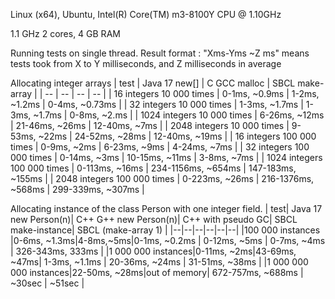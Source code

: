 

Linux (x64), Ubuntu, Intel(R) Core(TM) m3-8100Y CPU @ 1.10GHz

1.1 GHz 2 cores, 4 GB RAM

Running tests on single thread.
Result format : "Xms-Yms ~Z ms" means tests took from X to Y milliseconds, and Z milliseconds in average

Allocating integer arrays
| test                           | Java 17 new[]        | C GCC malloc       | SBCL make-array   |
| --                             | --                   |  --                | --                         |
| 16 integers 10 000 times       | 0-1ms, ~0.9ms        | 1-2ms, ~1.2ms      | 0-4ms, ~0.73ms    |
| 32 integers 10 000 times       | 1-3ms, ~1.7ms        | 1-3ms, ~1.7ms      | 0-8ms, ~2.ms      |
| 1024 integers 10 000 times     | 6-26ms, ~12ms        | 21-46ms, ~26ms     | 12-40ms, ~7ms     |
| 2048 integers 10 000 times     | 9-53ms, ~22ms        | 24-52ms, ~28ms     | 12-40ms, ~19ms    |
| 16 integers 100 000 times      | 0-9ms, ~2ms          | 6-23ms, ~9ms       | 4-24ms, ~7ms      |
| 32 integers 100 000 times      | 0-14ms, ~3ms         | 10-15ms, ~11ms     | 3-8ms, ~7ms       |
| 1024 integers 100 000 times    | 0-113ms, ~16ms       | 234-1156ms, ~654ms | 147-183ms, ~155ms |
| 2048 integers 100 000 times    | 0-223ms, ~26ms       | 216-1376ms, ~568ms | 299-339ms, ~307ms |

Allocating instance of the class Person with one integer field.
| test| Java 17 new Person(n)| C++ G++ new Person(n)| C++ with pseudo GC| SBCL make-instance| SBCL (make-array 1) |
|--|--|--|--|--|--|
|100 000 instances |0-6ms, ~1.3ms|4-8ms,~5ms|0-1ms, ~0.2ms | 0-12ms, ~5ms | 0-7ms, ~4ms | 326-343ms, 333ms |
|1 000 000 instances|0-11ms, ~2ms|43-69ms, ~47ms| 1-3ms, ~1.1ms | 20-36ms, ~24ms | 31-51ms, ~38ms |
|1 000 000 000 instances|22-50ms, ~28ms|out of memory| 672-757ms, ~688ms | ~30sec | ~51sec |

